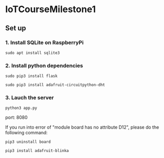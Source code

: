 # IoTCourseMilestone1

## Set up

### 1. Install **SQLite** on RaspberryPi

 `sudo apt install sqlite3`

### 2. Install python dependencies

`sudo pip3 install flask`

`sudo pip3 install adafruit-circuitpython-dht`

### 3. Lauch the server
 
 `python3 app.py`
 
 port: 8080

If you run into error of "module board has no attribute D12", please do the following command:

`pip3 uninstall board`

`pip3 install adafruit-blinka`


